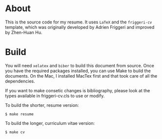 # About

This is the source code for my resume. It uses `LaTeX` and the `friggeri-cv` template, which was originally developed by Adrien Friggeri and improved by Zhen-Huan Hu.

# Build

You will need `xelatex` and `biber` to build this document from source. Once you have the required packages installed, you can use Make to build the documents. On the Mac, I installed MacTex first and that took care of all the dependencies.

If you want to make consetic changes is bibliography, please look at the types available in friggeri-cv.cls to use or modify.


To build the shorter, resume version:

```
$ make resume
```

To build the longer, curriculum vitae version:

```
$ make cv
```
